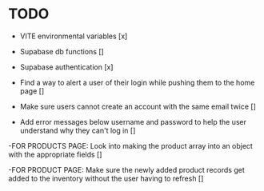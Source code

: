 # TODO
- VITE environmental variables [x]

- Supabase db functions []

- Supabase authentication [x]

- Find a way to alert a user of their login while pushing them to the home page []

- Make sure users cannot create an account with the same email twice []

- Add error messages below username and password to help the user understand why they can't log in []

-FOR PRODUCTS PAGE: Look into making the product array into an object with the appropriate fields []

-FOR PRODUCT PAGE: Make sure the newly added product records get added to the inventory without the user having to refresh []